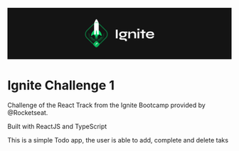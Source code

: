 ![alt text](https://github.com/brGuirra/igniteChallenge-1/blob/media/ignite.png?raw=true)

# Ignite Challenge 1

Challenge of the React Track from the Ignite Bootcamp provided by @Rocketseat.

Built with ReactJS and TypeScript

This is a simple Todo app, the user is able to add, complete and delete taks
